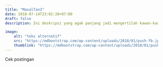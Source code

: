 ```yaml
---
title: "Masalfan3"
date: 2018-07-14T23:02:20+07:00
draft: false
description: Ini deskripsi yang agak panjang jadi mengertilah kawan-kawanku semuanya.

image:
    alt: "teks alternatif"
    src: "https://mdbootstrap.com/wp-content/uploads/2018/01/push-fb.jpg"
    thumblink: "https://mdbootstrap.com/wp-content/uploads/2018/01/push-fb.jpg"
---
```


Cek postingan
